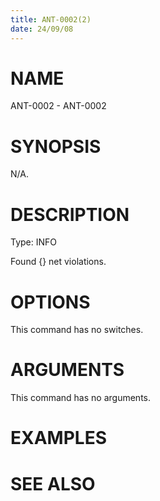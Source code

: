```yaml
---
title: ANT-0002(2)
date: 24/09/08
---
```


# NAME

ANT-0002 - ANT-0002

# SYNOPSIS

N/A.

# DESCRIPTION

Type: INFO

Found {} net violations.

# OPTIONS

This command has no switches.

# ARGUMENTS

This command has no arguments.

# EXAMPLES

# SEE ALSO
